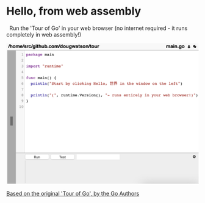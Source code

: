 # Hello, from web assembly

&nbsp;&nbsp;<span id="home/src/github.com/dougwatson/tour">Run the 'Tour of Go' in your web browser (no internet required - it runs completely in web assembly!)<span>
  

[<img target="_blank" src="static/img/gocoder.png">](http://app.gocoder.io)

  <a href="https://go.dev/tour/welcome/1">Based on the original 'Tour of Go', by the Go Authors</a>
  
